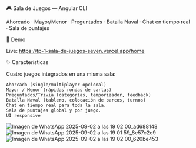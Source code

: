🎮 Sala de Juegos — Angular CLI

Ahorcado · Mayor/Menor · Preguntados · Batalla Naval · Chat en tiempo real · Sala de puntajes

🔗 Demo

Live: https://tp-1-sala-de-juegos-seven.vercel.app/home

✨ Características

Cuatro juegos integrados en una misma sala:

    Ahorcado (single/multiplayer opcional)
    Mayor / Menor (rápidas rondas de cartas)
    Preguntados/Trivia (categorías, temporizador, feedback)
    Batalla Naval (tablero, colocación de barcos, turnos)
    Chat en tiempo real para toda la sala.
    Sala de puntajes global y por juego.
    UI responsive

![Imagen de WhatsApp 2025-09-02 a las 19 02 00_ad688148](https://github.com/user-attachments/assets/ae572489-09fe-460d-a696-e8b8a3933745)
![Imagen de WhatsApp 2025-09-02 a las 19 01 59_8e57c2e9](https://github.com/user-attachments/assets/13082d85-9213-42df-ac6c-dfbfac809bd0)
![Imagen de WhatsApp 2025-09-02 a las 19 02 00_620be453](https://github.com/user-attachments/assets/bea77fcc-3644-4568-8dbc-44d92558b096)


